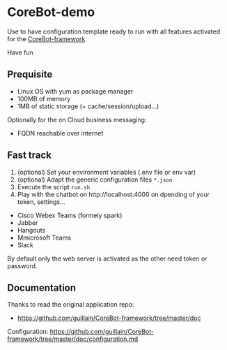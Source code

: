 # CoreBot-demo
Use to have configuration template ready to run with all features activated for
the [CoreBot-framework](https://github.com/guillain/CoreBot-framework.git).

Have fun

## Prequisite
- Linux OS with yum as package manager
- 100MB of memory
- 1MB of static storage (+ cache/session/upload...)

Optionally for the on Cloud business messaging:
- FQDN reachable over internet

## Fast track
1. (optional) Set your environment variables (.env file or env var)
2. (optional) Adapt the generic configuration files `*.json`
3. Execute the script `run.sh`
4. Play with the chatbot on http://localhost:4000 on dpending of your token, settings...
  - Cisco Webex Teams (formely spark)
  - Jabber
  - Hangouts
  - Mmicrosoft Teams
  - Slack

By default only the web server is activated as the other need token or password.

## Documentation
Thanks to read the original application repo:
- https://github.com/guillain/CoreBot-framework/tree/master/doc

Configuration: https://github.com/guillain/CoreBot-framework/tree/master/doc/configuration.md

